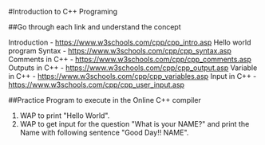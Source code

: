 #Introduction to C++ Programing

##Go through each link and understand the concept

Introduction - https://www.w3schools.com/cpp/cpp_intro.asp
Hello world program Syntax - https://www.w3schools.com/cpp/cpp_syntax.asp
Comments in C++ - https://www.w3schools.com/cpp/cpp_comments.asp
Outputs in C++ - https://www.w3schools.com/cpp/cpp_output.asp
Variable in C++ - https://www.w3schools.com/cpp/cpp_variables.asp
Input in C++ - https://www.w3schools.com/cpp/cpp_user_input.asp


##Practice Program to execute in the Online C++ compiler

1. WAP to print "Hello World".
2. WAP to get input for the question "What is your NAME?" and print the Name with following sentence "Good Day!! NAME".